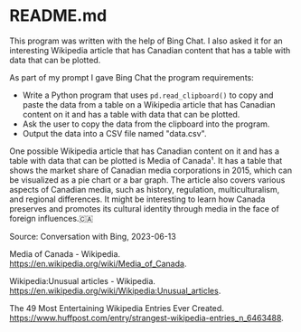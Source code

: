 # README.md

This program was written with the help of Bing Chat. I also asked it for an interesting Wikipedia article that has Canadian content that has a table with data that can be plotted. 

As part of my prompt I gave Bing Chat the program requirements:

- Write a Python program that uses `pd.read_clipboard()` to copy and paste the data from a table on a Wikipedia article that has Canadian content on it and has a table with data that can be plotted.
- Ask the user to copy the data from the clipboard into the program.
- Output the data into a CSV file named "data.csv".

One possible Wikipedia article that has Canadian content on it and has a table with data that can be plotted is Media of Canada¹. It has a table that shows the market share of Canadian media corporations in 2015, which can be visualized as a pie chart or a bar graph. The article also covers various aspects of Canadian media, such as history, regulation, multiculturalism, and regional differences. It might be interesting to learn how Canada preserves and promotes its cultural identity through media in the face of foreign influences.🇨🇦

Source: Conversation with Bing, 2023-06-13

Media of Canada - Wikipedia. https://en.wikipedia.org/wiki/Media_of_Canada.

Wikipedia:Unusual articles - Wikipedia. https://en.wikipedia.org/wiki/Wikipedia:Unusual_articles.

The 49 Most Entertaining Wikipedia Entries Ever Created. https://www.huffpost.com/entry/strangest-wikipedia-entries_n_6463488.